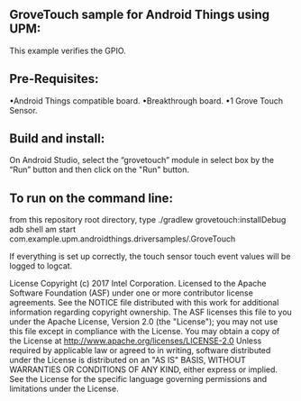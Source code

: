 GroveTouch sample for Android Things using UPM:
-----------------------------------------------

This example verifies the GPIO.

Pre-Requisites:
---------------

•Android Things compatible board.
•Breakthrough board.
•1 Grove Touch Sensor.

Build and install:
------------------

On Android Studio, select the “grovetouch” module in select box by the “Run” button
and then click on the "Run" button.

To run on the command line:
---------------------------

from this repository root directory, type
       ./gradlew grovetouch:installDebug adb shell
               am start com.example.upm.androidthings.driversamples/.GroveTouch

If everything is set up correctly, the touch sensor touch event values will be logged
to logcat.

License Copyright (c) 2017 Intel Corporation.  Licensed to the Apache Software Foundation
(ASF) under one or more contributor license agreements. See the NOTICE file distributed
with this work for additional information regarding copyright ownership. The ASF licenses
this file to you under the Apache License, Version 2.0 (the "License"); you may not use
this file except in compliance with the License. You may obtain a copy of the License at
http://www.apache.org/licenses/LICENSE-2.0 Unless required by applicable law or agreed
to in writing, software distributed under the License is distributed on an "AS IS" BASIS,
WITHOUT WARRANTIES OR CONDITIONS OF ANY KIND, either express or implied. See the License
for the specific language governing permissions and limitations under the License.
